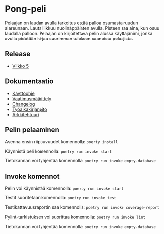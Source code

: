 # Pong-peli

Pelaajan on laudan avulla tarkoitus estää palloa osumasta ruudun alareunaan. Lauta liikkuu nuolinäppäinten avulla. Pisteen saa aina, kun osuu laudalla palloon. Pelaajan on kirjoitettava pelin alussa käyttäjänimi, jonka avulla pidetään kirjaa suurimman tuloksen saaneista pelaajista.

## Release
- [Viikko 5](https://github.com/alannesanni/ot-harjoitustyo/releases/tag/viikko5)

## Dokumentaatio
- [Käyttöohje](https://github.com/alannesanni/ot-harjoitustyo/blob/master/dokumentaatio/kayttoohje.md)
- [Vaatimusmäärittely](https://github.com/alannesanni/ot-harjoitustyo/blob/master/dokumentaatio/vaatimusmaarittely.md)
- [Changelog](https://github.com/alannesanni/ot-harjoitustyo/blob/master/dokumentaatio/changelog.md)
- [Työaikakirjanpito](https://github.com/alannesanni/ot-harjoitustyo/blob/master/dokumentaatio/tyoaikakirjanpito.md)
- [Arkkitehtuuri](https://github.com/alannesanni/ot-harjoitustyo/blob/master/dokumentaatio/arkkitehtuuri.md)

## Pelin pelaaminen
Asenna ensin riippuvuudet komennolla:
`poerty install`

Käynnistä peli komennolla:
`poetry run invoke start`

Tietokannan voi tyhjentää komennolla:
`poetry run invoke empty-database`

## Invoke komennot
Pelin voi käynnistää komennolla: 
`poerty run invoke start`

Testit suoritetaan komennolla: 
`poetry run invoke test`

Testikattavuusraportin saa komennolla: 
`poetry run invoke coverage-report`

Pylint-tarkistuksen voi suorittaa komennolla:
`poetry run invoke lint`

Tietokannan voi tyhjentää komennolla:
`poetry run invoke empty-database`
